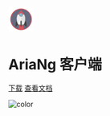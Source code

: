 <img src="AriaNg.png" width="10%" >

# AriaNg 客户端



[下载](README?id=下载)
[查看文档](README)

<!-- 背景色 -->
<!-- ![color](#f6f6f6) -->
![color](#b3e0ff)
